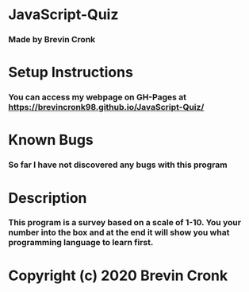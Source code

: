 # JavaScript-Quiz

### Made by Brevin Cronk

# Setup Instructions
### You can access my webpage on GH-Pages at https://brevincronk98.github.io/JavaScript-Quiz/

# Known Bugs
### So far I have not discovered any bugs with this program

# Description
### This program is a survey based on a scale of 1-10. You your number into the box and at the end it will show you what programming language to learn first.

# Copyright (c) 2020 Brevin Cronk
